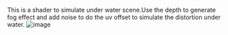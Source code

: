 This is a shader to simulate under water scene.Use the depth to generate fog effect and add noise to do the uv offset to simulate the distortion under water.
![image](https://user-images.githubusercontent.com/56297955/144869923-872bbe26-45e6-4621-83b0-2303f49f54a9.png)
